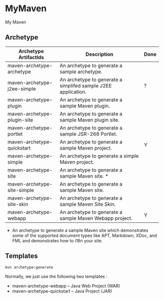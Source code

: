 # MyMaven

My Maven

## Archetype

| Archetype ArtifactIds       | Description                                                   | Done |
| --------------------------- | ------------------------------------------------------------- | ---- |
| maven-archetype-archetype   | An archetype to generate a sample archetype.                  |      |
| maven-archetype-j2ee-simple | An archetype to generate a simplifed sample J2EE application. | ?    |
| maven-archetype-plugin      | An archetype to generate a sample Maven plugin.               |      |
| maven-archetype-plugin-site | An archetype to generate a sample Maven plugin site.          |      |
| maven-archetype-portlet     | An archetype to generate a sample JSR-268 Portlet.            |      |
| maven-archetype-quickstart  | An archetype to generate a sample Maven project.              | Y    |
| maven-archetype-simple      | An archetype to generate a simple Maven project.              |      |
| maven-archetype-site        | An archetype to generate a sample Maven site. *               |      |
| maven-archetype-site-simple | An archetype to generate a sample Maven site.                 |      |
| maven-archetype-site-skin   | An archetype to generate a sample Maven Site Skin.            |      |
| maven-archetype-webapp      | An archetype to generate a sample Maven Webapp project.       | Y    |

* An archetype to generate a sample Maven site which demonstrates some of the supported document types like APT, Markdown, XDoc, and FML and demonstrates how to i18n your site.

## Templates

```dos
mvn archetype:generate
```

Normally, we just use the following two templates :

* maven-archetype-webapp – Java Web Project (WAR)
* maven-archetype-quickstart – Java Project (JAR)
